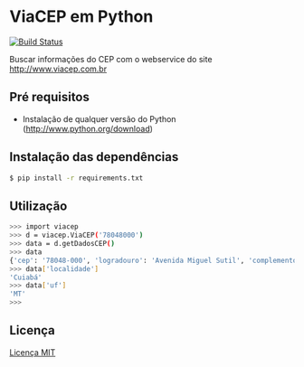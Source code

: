 # ViaCEP em Python

[![Build Status](https://travis-ci.org/leogregianin/viacep-python.svg)](https://travis-ci.org/leogregianin/viacep-python)

Buscar informações do CEP com o webservice do site http://www.viacep.com.br

## Pré requisitos

  * Instalação de qualquer versão do Python (http://www.python.org/download)
  
## Instalação das dependências

```bash
$ pip install -r requirements.txt
```

## Utilização

```bash
>>> import viacep
>>> d = viacep.ViaCEP('78048000')
>>> data = d.getDadosCEP()
>>> data
{'cep': '78048-000', 'logradouro': 'Avenida Miguel Sutil', 'complemento': 'de 5686 a 6588 - lado par', 'bairro': 'Alvorada', 'localidade': 'Cuiabá', 'uf': 'MT', 'unidade': '', 'ibge': '5103403', 'gia': ''}
>>> data['localidade']
'Cuiabá'
>>> data['uf']
'MT'
>>>
```

Licença
-------
[Licença MIT](LICENSE)
